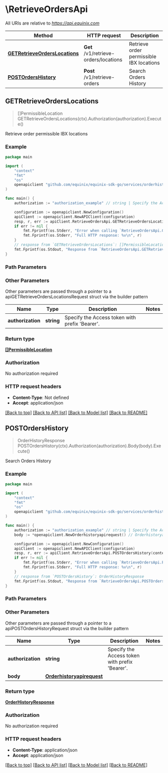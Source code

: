 # \RetrieveOrdersApi

All URIs are relative to *https://api.equinix.com*

Method | HTTP request | Description
------------- | ------------- | -------------
[**GETRetrieveOrdersLocations**](RetrieveOrdersApi.md#GETRetrieveOrdersLocations) | **Get** /v1/retrieve-orders/locations | Retrieve order permissible IBX locations
[**POSTOrdersHistory**](RetrieveOrdersApi.md#POSTOrdersHistory) | **Post** /v1/retrieve-orders | Search Orders History



## GETRetrieveOrdersLocations

> []PermissibleLocation GETRetrieveOrdersLocations(ctx).Authorization(authorization).Execute()

Retrieve order permissible IBX locations



### Example

```go
package main

import (
	"context"
	"fmt"
	"os"
	openapiclient "github.com/equinix/equinix-sdk-go/services/orderhistoryv1"
)

func main() {
	authorization := "authorization_example" // string | Specify the Access token with prefix 'Bearer'.

	configuration := openapiclient.NewConfiguration()
	apiClient := openapiclient.NewAPIClient(configuration)
	resp, r, err := apiClient.RetrieveOrdersApi.GETRetrieveOrdersLocations(context.Background()).Authorization(authorization).Execute()
	if err != nil {
		fmt.Fprintf(os.Stderr, "Error when calling `RetrieveOrdersApi.GETRetrieveOrdersLocations``: %v\n", err)
		fmt.Fprintf(os.Stderr, "Full HTTP response: %v\n", r)
	}
	// response from `GETRetrieveOrdersLocations`: []PermissibleLocation
	fmt.Fprintf(os.Stdout, "Response from `RetrieveOrdersApi.GETRetrieveOrdersLocations`: %v\n", resp)
}
```

### Path Parameters



### Other Parameters

Other parameters are passed through a pointer to a apiGETRetrieveOrdersLocationsRequest struct via the builder pattern


Name | Type | Description  | Notes
------------- | ------------- | ------------- | -------------
 **authorization** | **string** | Specify the Access token with prefix &#39;Bearer&#39;. | 

### Return type

[**[]PermissibleLocation**](PermissibleLocation.md)

### Authorization

No authorization required

### HTTP request headers

- **Content-Type**: Not defined
- **Accept**: application/json

[[Back to top]](#) [[Back to API list]](../README.md#documentation-for-api-endpoints)
[[Back to Model list]](../README.md#documentation-for-models)
[[Back to README]](../README.md)


## POSTOrdersHistory

> OrderHistoryResponse POSTOrdersHistory(ctx).Authorization(authorization).Body(body).Execute()

Search Orders History



### Example

```go
package main

import (
	"context"
	"fmt"
	"os"
	openapiclient "github.com/equinix/equinix-sdk-go/services/orderhistoryv1"
)

func main() {
	authorization := "authorization_example" // string | Specify the Access token with prefix 'Bearer'.
	body := *openapiclient.NewOrderhistoryapirequest() // Orderhistoryapirequest |  (optional)

	configuration := openapiclient.NewConfiguration()
	apiClient := openapiclient.NewAPIClient(configuration)
	resp, r, err := apiClient.RetrieveOrdersApi.POSTOrdersHistory(context.Background()).Authorization(authorization).Body(body).Execute()
	if err != nil {
		fmt.Fprintf(os.Stderr, "Error when calling `RetrieveOrdersApi.POSTOrdersHistory``: %v\n", err)
		fmt.Fprintf(os.Stderr, "Full HTTP response: %v\n", r)
	}
	// response from `POSTOrdersHistory`: OrderHistoryResponse
	fmt.Fprintf(os.Stdout, "Response from `RetrieveOrdersApi.POSTOrdersHistory`: %v\n", resp)
}
```

### Path Parameters



### Other Parameters

Other parameters are passed through a pointer to a apiPOSTOrdersHistoryRequest struct via the builder pattern


Name | Type | Description  | Notes
------------- | ------------- | ------------- | -------------
 **authorization** | **string** | Specify the Access token with prefix &#39;Bearer&#39;. | 
 **body** | [**Orderhistoryapirequest**](Orderhistoryapirequest.md) |  | 

### Return type

[**OrderHistoryResponse**](OrderHistoryResponse.md)

### Authorization

No authorization required

### HTTP request headers

- **Content-Type**: application/json
- **Accept**: application/json

[[Back to top]](#) [[Back to API list]](../README.md#documentation-for-api-endpoints)
[[Back to Model list]](../README.md#documentation-for-models)
[[Back to README]](../README.md)

